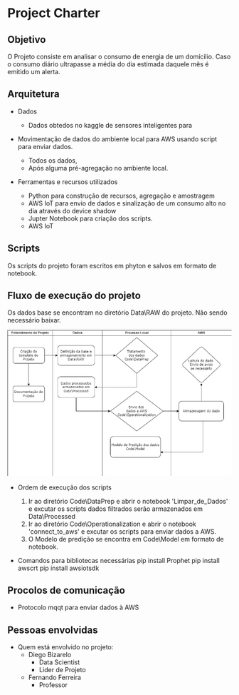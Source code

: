 # Project Charter

## Objetivo
O Projeto consiste em analisar o consumo de energia de um domícilio.
Caso o consumo diário ultrapasse a média do dia estimada daquele mês é emitido um alerta.


## Arquitetura
* Dados
  * Dados obtedos no kaggle de sensores inteligentes para 
* Movimentação de dados do ambiente local para AWS usando script para enviar dados.
  * Todos os dados,
  * Após alguma pré-agregação no ambiente local.

* Ferramentas e recursos utilizados
  * Python para construção de recursos, agregação e amostragem
  * AWS IoT para envio de dados e sinalização de um consumo alto no dia através do device shadow
  * Jupter Notebook para criação dos scripts.
  * AWS IoT
  
## Scripts
Os scripts do projeto foram escritos em phyton e salvos em formato de notebook.

## Fluxo de execução do projeto
Os dados base se encontram no diretório Data\RAW do projeto. Não sendo necessário baixar.

![](https://github.com/diegoBizarelo/Projeto-de-Bloco-Dados/blob/main/Docs/Project/Digrama_Projeto.png)

* Ordem de execução dos scripts
	1. Ir ao diretório Code\DataPrep e abrir o notebook 'Limpar_de_Dados' e excutar os scripts
		dados filtrados serão armazenados em Data\Processed
	2. Ir ao diretório Code\Operationalization e abrir o notebook 'connect_to_aws' e excutar os scripts
		para enviar dados a AWS.
	3. O Modelo de predição se encontra em Code\Model em formato de notebook.

* Comandos para bibliotecas necessárias
pip install Prophet
pip install awscrt
pip install awsiotsdk


## Procolos de comunicação
* Protocolo mqqt para enviar dados à AWS

## Pessoas envolvidas
* Quem está envolvido no projeto:
	* Diego Bizarelo
		* Data Scientist
		* Lider de Projeto
	* Fernando Ferreira
		* Professor